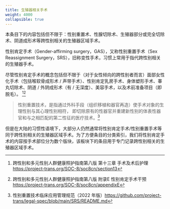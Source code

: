 ```yaml
---
title: 生殖器相关手术
weight: 4000
collapsible: true
---
```


本条目下的内容包括但不限于：性别重置术、性腺切除术、生殖器部分或完全切除术、阴道成形术等跨性别相关的生殖器区域手术。

性别肯定手术（Gender-affirming surgery，GAS），又称性别重置手术（Sex Reassignment Surgery，SRS），旧称变性手术，习惯上常用于指代跨性别相关的生殖器手术。

尽管性别肯定手术的概念包括但不限于（对于女性倾向的跨性别者而言）面部女性化手术（包括喉软骨成形术 / 声带手术）、性别肯定乳房手术、身体塑形手术、睾丸切除术、阴道 / 外阴成形术（有 / 无深度）、美容手术，以及术前准备项目（即脱毛）。 [^2][^3]

> 性别重置技术，是指通过外科手段（组织移植和器官再造）使手术对象的生理性别与其心理性别相符， 即切除原有的性器官并重建新性别的体表性器官和与之相匹配的第二性征的医疗技术。[^1]

但是在大陆的习惯性语境下，大部分人仍然通常将性别肯定手术/性别重置手术等同于跨性别相关的生殖器区域手术。为了方便条目的分类索引，我们将性别肯定手术的内容按手术部位分为数个版块，该板块下的条目用于专门记录跨性别相关的生殖器区域手术。

[^1]: 性别重置技术临床应用管理规范（2022 年版）<https://github.com/project-trans/legal-spec/blob/main/SRS/README.md>
[^2]: 跨性别和多元性别人群健康照护指南第八版 第十三章 手术及术后护理 <https://project-trans.org/SOC-8/soc8cn/section13>
[^3]: 跨性别和多元性别人群健康照护指南第八版 附录E 性别肯定手术干预 <https://project-trans.org/SOC-8/soc8cn/appendixE>
